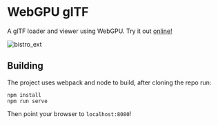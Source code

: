 # WebGPU glTF

A glTF loader and viewer using WebGPU. Try it out [online!](https://www.willusher.io/webgpu-gltf)

![bistro_ext](https://user-images.githubusercontent.com/1522476/132936911-9ed6663b-a097-4f06-97b2-8ccbe3c488f8.png)

## Building

The project uses webpack and node to build, after cloning the repo run:

```
npm install
npm run serve
```

Then point your browser to `localhost:8080`!
